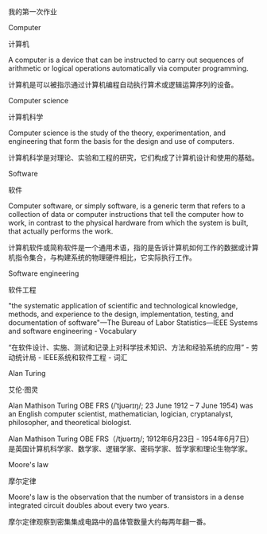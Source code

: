 我的第一次作业

Computer

计算机

A computer is a device that can be instructed to carry out sequences of arithmetic or logical operations automatically via computer programming. 

计算机是可以被指示通过计算机编程自动执行算术或逻辑运算序列的设备。

Computer science

计算机科学

Computer science is the study of the theory, experimentation, and engineering that form the basis for the design and use of computers. 

计算机科学是对理论、实验和工程的研究，它们构成了计算机设计和使用的基础。

Software

软件

Computer software, or simply software, is a generic term that refers to a collection of data or computer instructions that tell the computer how to work, in contrast to the physical hardware from which the system is built, that actually performs the work. 

计算机软件或简称软件是一个通用术语，指的是告诉计算机如何工作的数据或计算机指令集合，与构建系统的物理硬件相比，它实际执行工作。

Software engineering

软件工程

"the systematic application of scientific and technological knowledge, methods, and experience to the design, implementation, testing, and documentation of software"—The Bureau of Labor Statistics—IEEE Systems and software engineering - Vocabulary

“在软件设计、实施、测试和记录上对科学技术知识、方法和经验系统的应用” - 劳动统计局 -  IEEE系统和软件工程 - 词汇

Alan Turing

艾伦·图灵

Alan Mathison Turing OBE FRS (/ˈtjʊərɪŋ/; 23 June 1912 – 7 June 1954) was an English computer scientist, mathematician, logician, cryptanalyst, philosopher, and theoretical biologist.

Alan Mathison Turing OBE FRS（/tjʊərɪŋ/; 1912年6月23日 -  1954年6月7日）是英国计算机科学家、数学家、逻辑学家、密码学家、哲学家和理论生物学家。

Moore's law

摩尔定律

Moore's law is the observation that the number of transistors in a dense integrated circuit doubles about every two years.
 
 摩尔定律观察到密集集成电路中的晶体管数量大约每两年翻一番。
